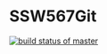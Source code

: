 # SSW567Git
[![build status of master](https://travis-ci.org/xeal3k/SSW567Git.svg?branch=master)](https://travis-ci.org/xeal3k/SSW567Git)
